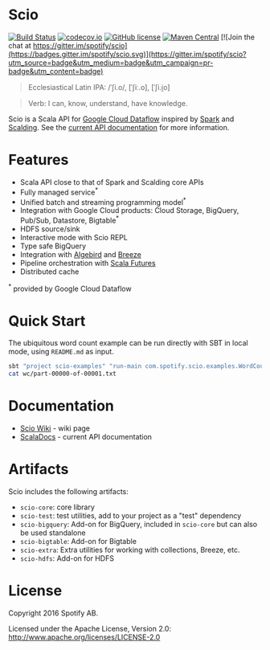Scio
====

[![Build Status](https://travis-ci.org/spotify/scio.svg?branch=master)](https://travis-ci.org/spotify/scio)
[![codecov.io](https://codecov.io/github/spotify/scio/coverage.svg?branch=master)](https://codecov.io/github/spotify/scio?branch=master)
[![GitHub license](https://img.shields.io/github/license/spotify/scio.svg)]()
[![Maven Central](https://img.shields.io/maven-central/v/com.spotify/scio-core_2.11.svg)](https://maven-badges.herokuapp.com/maven-central/com.spotify/scio-core_2.11)
[![Join the chat at https://gitter.im/spotify/scio](https://badges.gitter.im/spotify/scio.svg)](https://gitter.im/spotify/scio?utm_source=badge&utm_medium=badge&utm_campaign=pr-badge&utm_content=badge)

> Ecclesiastical Latin IPA: /ˈʃi.o/, [ˈʃiː.o], [ˈʃi.i̯o]

> Verb: I can, know, understand, have knowledge.

Scio is a Scala API for [Google Cloud Dataflow](https://github.com/GoogleCloudPlatform/DataflowJavaSDK) inspired by [Spark](http://spark.apache.org/) and [Scalding](https://github.com/twitter/scalding). See the [current API documentation](http://spotify.github.io/scio/) for more information.

# Features

- Scala API close to that of Spark and Scalding core APIs
- Fully managed service<sup>*</sup>
- Unified batch and streaming programming model<sup>*</sup>
- Integration with Google Cloud products: Cloud Storage, BigQuery, Pub/Sub, Datastore, Bigtable<sup>*</sup>
- HDFS source/sink
- Interactive mode with Scio REPL
- Type safe BigQuery
- Integration with [Algebird](https://github.com/twitter/algebird) and [Breeze](https://github.com/scalanlp/breeze)
- Pipeline orchestration with [Scala Futures](http://docs.scala-lang.org/overviews/core/futures.html)
- Distributed cache

<sup>*</sup> provided by Google Cloud Dataflow

# Quick Start

The ubiquitous word count example can be run directly with SBT in local mode, using `README.md` as input.

```bash
sbt "project scio-examples" "run-main com.spotify.scio.examples.WordCount --input=README.md --output=wc"
cat wc/part-00000-of-00001.txt
```

# Documentation

- [Scio Wiki](https://github.com/spotify/scio/wiki) - wiki page
- [ScalaDocs](http://spotify.github.com/scio) - current API documentation

# Artifacts

Scio includes the following artifacts:

- `scio-core`: core library
- `scio-test`: test utilities, add to your project as a "test" dependency
- `scio-bigquery`: Add-on for BigQuery, included in `scio-core` but can also be used standalone
- `scio-bigtable`: Add-on for Bigtable
- `scio-extra`: Extra utilities for working with collections, Breeze, etc.
- `scio-hdfs`: Add-on for HDFS

# License

Copyright 2016 Spotify AB.

Licensed under the Apache License, Version 2.0: http://www.apache.org/licenses/LICENSE-2.0
